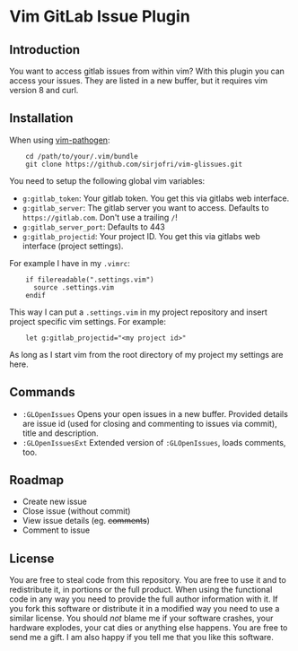 Vim GitLab Issue Plugin
=======================

Introduction
------------

You want to access gitlab issues from within vim? With this plugin you can
access your issues. They are listed in a new buffer, but it requires vim
version 8 and curl.

Installation
------------

When using [vim-pathogen][]:

        cd /path/to/your/.vim/bundle
        git clone https://github.com/sirjofri/vim-glissues.git

You need to setup the following global vim variables:

- `g:gitlab_token`: Your gitlab token. You get this via gitlabs web interface.
- `g:gitlab_server`: The gitlab server you want to access. Defaults to
  `https://gitlab.com`. Don't use a trailing `/`!
- `g:gitlab_server_port`: Defaults to 443
- `g:gitlab_projectid`: Your project ID. You get this via gitlabs web
  interface (project settings).

For example I have in my `.vimrc`:

        if filereadable(".settings.vim")
          source .settings.vim
        endif

This way I can put a `.settings.vim` in my project repository and insert
project specific vim settings. For example:

        let g:gitlab_projectid="<my project id>"

As long as I start vim from the root directory of my project my settings are
here.

Commands
--------

- `:GLOpenIssues` Opens your open issues in a new buffer. Provided details are
  issue id (used for closing and commenting to issues via commit), title and
  description.
- `:GLOpenIssuesExt` Extended version of `:GLOpenIssues`, loads comments, too.

Roadmap
-------

- Create new issue
- Close issue (without commit)
- View issue details (eg. <s>comments</s>)
- Comment to issue

License
-------

You are free to steal code from this repository. You are free to use it and to
redistribute it, in portions or the full product. When using the functional
code in any way you need to provide the full author information with it. If
you fork this software or distribute it in a modified way you need to use a
similar license. You should _not_ blame me if your software crashes, your
hardware explodes, your cat dies or anything else happens. You are free to
send me a gift. I am also happy if you tell me that you like this software.

[vim-pathogen]: https://github.com/tpope/vim-pathogen/

<!-- vim:tw=78:et:ts=8:sw=2:
-->
